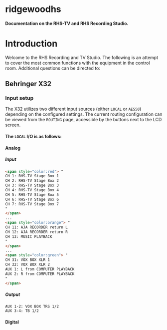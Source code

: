 # ridgewoodhs

#### Documentation on the RHS-TV and RHS Recording Studio.

# Introduction

Welcome to the RHS Recording and TV Studio. The following is an attempt to cover the most common functions with the equipment in the control room. Additional questions can be directed to:

## Behringer X32

### Input setup

The X32 utilizes two different input sources (either `LOCAL` or `AES50`) depending on the configured settings. The current routing configuration can be viewed from the `ROUTING` page, accessible by the buttons next to the LCD screen. 

#### The `LOCAL` I/O is as follows:

#### Analog

##### Input

```markdown
<span style="color:red"> "
CH 1: RHS-TV Stage Box 1
CH 2: RHS-TV Stage Box 2
CH 3: RHS-TV Stage Box 3
CH 4: RHS-TV Stage Box 4
CH 5: RHS-TV Stage Box 5
CH 6: RHS-TV Stage Box 6
CH 7: RHS-TV Stage Box 7
"
</span>
...
<span style="color:orange"> "
CH 11: AJA RECORDER return L
CH 12: AJA RECORDER return R
CH 13: MUSIC PLAYBACK
"
</span>
...
<span style="color:green"> "
CH 31: VOX BOX XLR 1
CH 32: VOX BOX XLR 2
AUX 1: L from COMPUTER PLAYBACK
AUX 2: R from COMPUTER PLAYBACK
"
</span>
```

##### Output

```
AUX 1-2: VOX BOX TRS 1/2
AUX 3-4: TB 1/2
```

#### Digital
